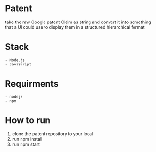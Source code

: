 # Patent
take the raw Google patent Claim as string and convert it into something that a UI could use to display them in a structured hierarchical format

# Stack
    - Node.js
    - JavaScript

# Requirments
    - nodejs
    - npm

# How to run
1. clone the patent repository to your local
2. run npm install
3. run npm start

